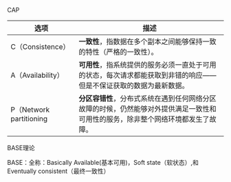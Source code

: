 CAP

| 选项                    | 描述                                                         |
| ----------------------- | ------------------------------------------------------------ |
| C（Consistence）        | **一致性**，指数据在多个副本之间能够保持一致的特性（严格的一致性）。 |
| A（Availability）       | **可用性**，指系统提供的服务必须一直处于可用的状态，每次请求都能获取到非错的响应——但是不保证获取的数据为最新数据。 |
| P（Network partitioning | **分区容错性**，分布式系统在遇到任何网络分区故障的时候，仍然能够对外提供满足一致性和可用性的服务，除非整个网络环境都发生了故障。 |





BASE理论

BASE：全称：Basically Available(基本可用)，Soft state（软状态）,和 Eventually consistent（最终一致性）



